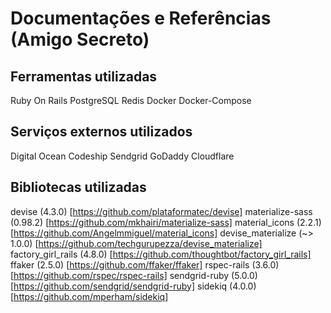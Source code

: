 # Documentações e Referências (Amigo Secreto)

## Ferramentas utilizadas

Ruby On Rails
PostgreSQL
Redis
Docker
Docker-Compose

## Serviços externos utilizados

Digital Ocean
Codeship
Sendgrid
GoDaddy
Cloudflare

## Bibliotecas utilizadas

devise (4.3.0) [https://github.com/plataformatec/devise]
materialize-sass (0.98.2) [https://github.com/mkhairi/materialize-sass]
material_icons (2.2.1) [https://github.com/Angelmmiguel/material_icons]
devise_materialize (~> 1.0.0) [https://github.com/techgurupezza/devise_materialize]
factory_girl_rails (4.8.0) [https://github.com/thoughtbot/factory_girl_rails]
ffaker (2.5.0) [https://github.com/ffaker/ffaker]
rspec-rails (3.6.0) [https://github.com/rspec/rspec-rails]
sendgrid-ruby (5.0.0) [https://github.com/sendgrid/sendgrid-ruby]
sidekiq (4.0.0) [https://github.com/mperham/sidekiq]

